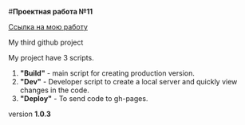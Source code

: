#**Проектная работа №11**

[Ссылка на мою работу](https://ppridanov.github.io/Places "Проектная работа №11")

My third github project

My project have 3 scripts.
1. **"Build"** - main script for creating production version.
2. **"Dev"** - Developer script to create a local server and quickly view changes in the code.
3. **"Deploy"** - To send code to gh-pages.

version **1.0.3**
